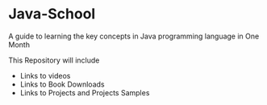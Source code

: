 # Java-School
A guide to learning the key concepts in Java programming language in One Month

This Repository will include 
- Links to videos
- Links to Book Downloads
- Links to Projects and Projects Samples
